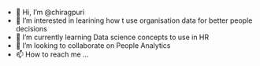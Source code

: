 - 👋 Hi, I’m @chiragpuri
- 👀 I’m interested in learining how t use organisation data for better people decisions
- 🌱 I’m currently learning Data science concepts to use in HR 
- 💞️ I’m looking to collaborate on People Analytics 
- 📫 How to reach me ...

<!---
chiragpuri/chiragpuri is a ✨ special ✨ repository because its `README.md` (this file) appears on your GitHub profile.
You can click the Preview link to take a look at your changes.
--->
